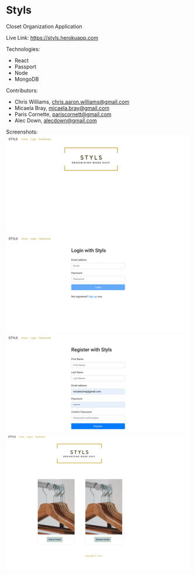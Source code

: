 # Styls
Closet Organization Application

Live Link: https://styls.herokuapp.com

Technologies: 
- React
- Passport
- Node
- MongoDB

Contributors: 
- Chris Williams, chris.aaron.williams@gmail.com
- Micaela Bray, micaela.bray@gmail.com
- Paris Cornette, pariscornett@gmail.com
- Alec Down, alecdown@gmail.com

Screenshots:
![Styls Home](./client/public/assets/images/stylsHome.jpg)
![Styls Login Page](./client/public/assets/images/stylsLogin.jpg)
![Styls Registration Page](./client/public/assets/images/StylsRegistration.jpg)
![Styls Closet Page](./client/public/assets/images/styleCloset.jpg)
